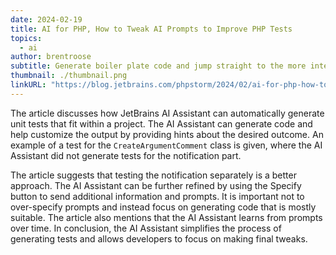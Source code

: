 ```yaml
---
date: 2024-02-19
title: AI for PHP, How to Tweak AI Prompts to Improve PHP Tests
topics:
  - ai
author: brentroose
subtitle: Generate boiler plate code and jump straight to the more interesting part of making tests.
thumbnail: ./thumbnail.png
linkURL: "https://blog.jetbrains.com/phpstorm/2024/02/ai-for-php-how-to-tweak-ai-prompts-to-improve-php-tests/"
---
```


The article discusses how JetBrains AI Assistant can automatically generate unit tests that fit within a project. The AI Assistant can generate code and help customize the output by providing hints about the desired outcome. An example of a test for the `CreateArgumentComment` class is given, where the AI Assistant did not generate tests for the notification part.

The article suggests that testing the notification separately is a better approach. The AI Assistant can be further refined by using the Specify button to send additional information and prompts. It is important not to over-specify prompts and instead focus on generating code that is mostly suitable. The article also mentions that the AI Assistant learns from prompts over time. In conclusion, the AI Assistant simplifies the process of generating tests and allows developers to focus on making final tweaks.
